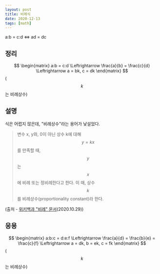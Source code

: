 ```yaml
---
layout: post
title: 비례식
date: 2020-12-13
tags: [math]
---
```


a:b = c:d <=> ad = dc

## 정리

$$
\begin{matrix}
a:b = c:d \Leftrightarrow \frac{a}{b} = \frac{c}{d} \Leftrightarrow a = bk, c = dk
\end{matrix}
$$
($$k$$는 비례상수)

## 설명

식은 어렵지 않은데, "비례상수"라는 용어가 낯설었다.

> 변수 x, y와, 0이 아닌 상수 k에 대해 $$y=kx$$ 를 만족할 때, $$y$$는 $$x$$에 비례 또는 정비례한다고 한다. 이 때, 상수 $$k$$를 비례상수(proportionality constant)라 한다.

(출처 - [위키백과 "비례" 문서](https://ko.wikipedia.org/w/index.php?title=%EB%B9%84%EB%A1%80&oldid=27568829)(2020.10.29))

## 응용

$$
\begin{matrix}
a:b:c = d:e:f \Leftrightarrow \frac{a}{d} = \frac{b}{e} = \frac{c}{f} \Leftrightarrow a = dk, b = ek, c = fk
\end{matrix}
$$
($$k$$는 비례상수)
